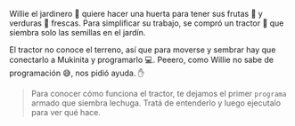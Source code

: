 <gs-attire attire-url="https://raw.githubusercontent.com/MumukiProject/mumuki-guia-gobstones-procedimientos-kids/master/assets/attires/config.json"> </gs-attire> <gs-toolbox toolbox-url="https://raw.githubusercontent.com/MumukiProject/mumuki-guia-gobstones-procedimientos-kids/master/assets/toolbox_1553288414373.xml"></gs-toolbox>

Willie el jardinero :herb: quiere hacer una huerta para tener sus frutas :apple: y verduras :eggplant: frescas. Para simplificar su trabajo, se compró un tractor :tractor: que siembra solo las semillas  en el jardín.


El tractor no conoce el terreno, así que para moverse y sembrar hay que conectarlo a Mukinita y programarlo :computer:. Peeero, como Willie no sabe de programación :sweat_smile:, nos pidió ayuda. :raised_hand:

> Para conocer cómo funciona el tractor, te dejamos el primer `programa` armado que siembra lechuga. Tratá de entenderlo y luego ejecutalo para ver qué hace.
